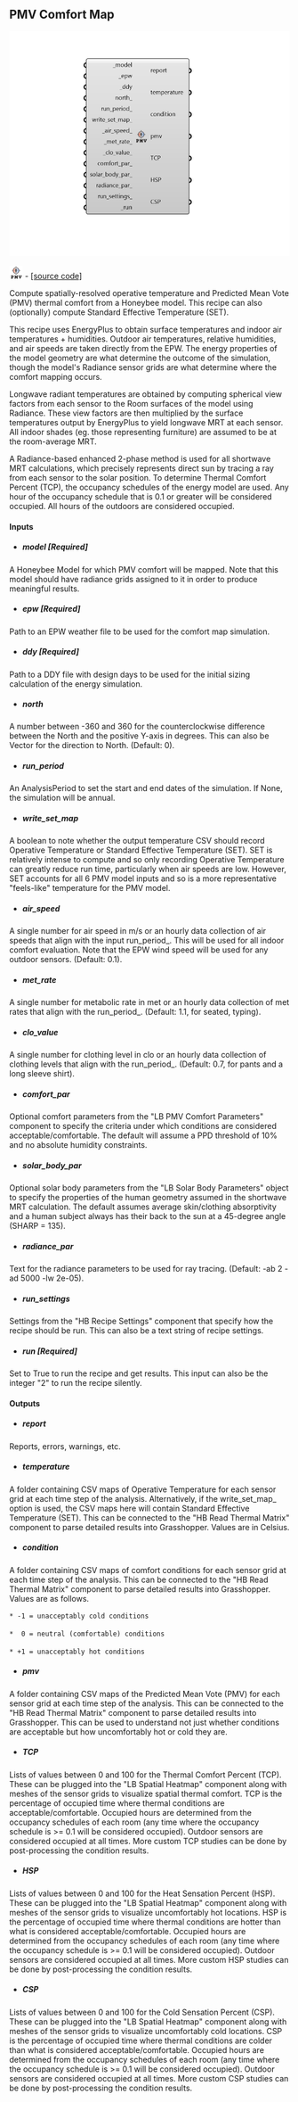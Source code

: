 ## PMV Comfort Map

![](../../images/components/PMV_Comfort_Map.png)

![](../../images/icons/PMV_Comfort_Map.png) - [[source code]](https://github.com/ladybug-tools/honeybee-grasshopper-energy/blob/master/honeybee_grasshopper_energy/src//HB%20PMV%20Comfort%20Map.py)


Compute spatially-resolved operative temperature and Predicted Mean Vote (PMV) thermal comfort from a Honeybee model. This recipe can also (optionally) compute Standard Effective Temperature (SET). 

This recipe uses EnergyPlus to obtain surface temperatures and indoor air temperatures + humidities. Outdoor air temperatures, relative humidities, and air speeds are taken directly from the EPW. The energy properties of the model geometry are what determine the outcome of the simulation, though the model's Radiance sensor grids are what determine where the comfort mapping occurs. 

Longwave radiant temperatures are obtained by computing spherical view factors from each sensor to the Room surfaces of the model using Radiance. These view factors are then multiplied by the surface temperatures output by EnergyPlus to yield longwave MRT at each sensor. All indoor shades (eg. those representing furniture) are assumed to be at the room-average MRT. 

A Radiance-based enhanced 2-phase method is used for all shortwave MRT calculations, which precisely represents direct sun by tracing a ray from each sensor to the solar position. To determine Thermal Comfort Percent (TCP), the occupancy schedules of the energy model are used. Any hour of the occupancy schedule that is 0.1 or greater will be considered occupied. All hours of the outdoors are considered occupied. 



#### Inputs
* ##### model [Required]
A Honeybee Model for which PMV comfort will be mapped. Note that this model should have radiance grids assigned to it in order to produce meaningful results. 
* ##### epw [Required]
Path to an EPW weather file to be used for the comfort map simulation. 
* ##### ddy [Required]
Path to a DDY file with design days to be used for the initial sizing calculation of the energy simulation. 
* ##### north 
A number between -360 and 360 for the counterclockwise difference between the North and the positive Y-axis in degrees. This can also be Vector for the direction to North. (Default: 0). 
* ##### run_period 
An AnalysisPeriod to set the start and end dates of the simulation. If None, the simulation will be annual. 
* ##### write_set_map 
A boolean to note whether the output temperature CSV should record Operative Temperature or Standard Effective Temperature (SET). SET is relatively intense to compute and so only recording Operative Temperature can greatly reduce run time, particularly when air speeds are low. However, SET accounts for all 6 PMV model inputs and so is a more representative "feels-like" temperature for the PMV model. 
* ##### air_speed 
A single number for air speed in m/s or an hourly data collection of air speeds that align with the input run_period_. This will be used for all indoor comfort evaluation. Note that the EPW wind speed will be used for any outdoor sensors. (Default: 0.1). 
* ##### met_rate 
A single number for metabolic rate in met or an hourly data collection of met rates that align with the run_period_. (Default: 1.1, for seated, typing). 
* ##### clo_value 
A single number for clothing level in clo or an hourly data collection of clothing levels that align with the run_period_. (Default: 0.7, for pants and a long sleeve shirt). 
* ##### comfort_par 
Optional comfort parameters from the "LB PMV Comfort Parameters" component to specify the criteria under which conditions are considered acceptable/comfortable. The default will assume a PPD threshold of 10% and no absolute humidity constraints. 
* ##### solar_body_par 
Optional solar body parameters from the "LB Solar Body Parameters" object to specify the properties of the human geometry assumed in the shortwave MRT calculation. The default assumes average skin/clothing absorptivity and a human subject always has their back to the sun at a 45-degree angle (SHARP = 135). 
* ##### radiance_par 
Text for the radiance parameters to be used for ray tracing. (Default: -ab 2 -ad 5000 -lw 2e-05). 
* ##### run_settings 
Settings from the "HB Recipe Settings" component that specify how the recipe should be run. This can also be a text string of recipe settings. 
* ##### run [Required]
Set to True to run the recipe and get results. This input can also be the integer "2" to run the recipe silently. 

#### Outputs
* ##### report
Reports, errors, warnings, etc. 
* ##### temperature
A folder containing CSV maps of Operative Temperature for each sensor grid at each time step of the analysis. Alternatively, if the write_set_map_ option is used, the CSV maps here will contain Standard Effective Temperature (SET). This can be connected to the "HB Read Thermal Matrix" component to parse detailed results into Grasshopper. Values are in Celsius. 
* ##### condition
A folder containing CSV maps of comfort conditions for each sensor grid at each time step of the analysis. This can be connected to the "HB Read Thermal Matrix" component to parse detailed results into Grasshopper. Values are as follows. 

    * -1 = unacceptably cold conditions

    *  0 = neutral (comfortable) conditions

    * +1 = unacceptably hot conditions
* ##### pmv
A folder containing CSV maps of the Predicted Mean Vote (PMV) for each sensor grid at each time step of the analysis. This can be connected to the "HB Read Thermal Matrix" component to parse detailed results into Grasshopper. This can be used to understand not just whether conditions are acceptable but how uncomfortably hot or cold they are. 
* ##### TCP
Lists of values between 0 and 100 for the Thermal Comfort Percent (TCP). These can be plugged into the "LB Spatial Heatmap" component along with meshes of the sensor grids to visualize spatial thermal comfort. TCP is the percentage of occupied time where thermal conditions are acceptable/comfortable. Occupied hours are determined from the occupancy schedules of each room (any time where the occupancy schedule is >= 0.1 will be considered occupied). Outdoor sensors are considered occupied at all times. More custom TCP studies can be done by post-processing the condition results. 
* ##### HSP
Lists of values between 0 and 100 for the Heat Sensation Percent (HSP). These can be plugged into the "LB Spatial Heatmap" component along with meshes of the sensor grids to visualize uncomfortably hot locations. HSP is the percentage of occupied time where thermal conditions are hotter than what is considered acceptable/comfortable. Occupied hours are determined from the occupancy schedules of each room (any time where the occupancy schedule is >= 0.1 will be considered occupied). Outdoor sensors are considered occupied at all times. More custom HSP studies can be done by post-processing the condition results. 
* ##### CSP
Lists of values between 0 and 100 for the Cold Sensation Percent (CSP). These can be plugged into the "LB Spatial Heatmap" component along with meshes of the sensor grids to visualize uncomfortably cold locations. CSP is the percentage of occupied time where thermal conditions are colder than what is considered acceptable/comfortable. Occupied hours are determined from the occupancy schedules of each room (any time where the occupancy schedule is >= 0.1 will be considered occupied). Outdoor sensors are considered occupied at all times. More custom CSP studies can be done by post-processing the condition results. 